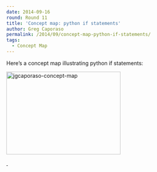 ```yaml
---
date: 2014-09-16
round: Round 11
title: 'Concept map: python if statements'
author: Greg Caporaso
permalink: /2014/09/concept-map-python-if-statements/
tags:
  - Concept Map
---
```

Here&#8217;s a concept map illustrating python if statements:

[<img class="alignnone size-medium wp-image-8698" alt="jgcaporaso-concept-map" src="http://files.software-carpentry.org/training-course/2014/09/jgcaporaso-concept-map-300x218.jpg" width="300" height="218" />][1]

[ ][2]

 [1]: http://files.software-carpentry.org/training-course/2014/09/jgcaporaso-concept-map.jpg
 [2]: http://files.software-carpentry.org/training-course/2014/09/jgcaporaso-concept-map.pdf
